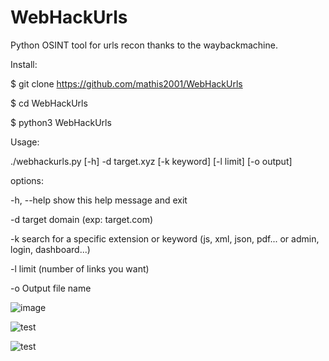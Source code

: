 # WebHackUrls
Python OSINT tool for urls recon thanks to the waybackmachine.

Install:

$ git clone https://github.com/mathis2001/WebHackUrls

$ cd WebHackUrls

$ python3 WebHackUrls

Usage:

./webhackurls.py [-h] -d target.xyz [-k keyword] [-l limit] [-o output]

options:

  -h, --help  show this help message and exit
  
  -d          target domain (exp: target.com)
  
  -k          search for a specific extension or keyword (js, xml, json, pdf... or admin, login, dashboard...)
  
  -l          limit (number of links you want)
  
  -o          Output file name
  
  
  ![image](https://user-images.githubusercontent.com/40497633/170048245-33a3c4f8-8e22-4e1b-a952-51c4b09052e5.png)

![test](https://user-images.githubusercontent.com/40497633/170048855-b3bbe235-ea48-424e-a396-fdef19f3f251.png)

![test](https://user-images.githubusercontent.com/40497633/170049348-8390a45e-8ad8-4fae-b127-69ce2205e4cc.png)


